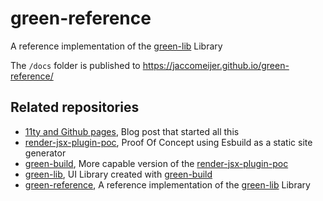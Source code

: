 # green-reference

A reference implementation of the [green-lib](https://github.com/jaccomeijer/green-lib) Library

The `/docs` folder is published to <https://jaccomeijer.github.io/green-reference/>

## Related repositories

- [11ty and Github pages](https://www.jaccomeijer.nl/blog/11ty-and-github-pages/), Blog post that started all this
- [render-jsx-plugin-poc](https://github.com/jaccomeijer/render-jsx-plugin-poc), Proof Of Concept using Esbuild as a static site generator 
- [green-build](https://github.com/jaccomeijer/green-build), More capable version of the [render-jsx-plugin-poc](https://github.com/jaccomeijer/render-jsx-plugin-poc)
- [green-lib](https://github.com/jaccomeijer/green-lib), UI Library created with [green-build](https://github.com/jaccomeijer/green-build)
- [green-reference](https://github.com/jaccomeijer/green-reference), A reference implementation of the [green-lib](https://github.com/jaccomeijer/green-lib) Library

